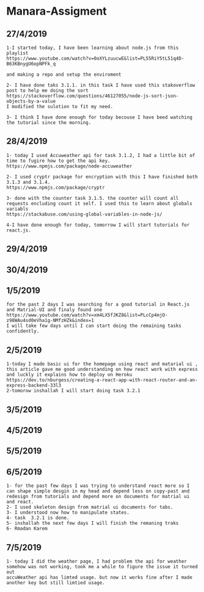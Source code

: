 # Manara-Assigment

## 27/4/2019
	
	1-I started today, I have been learning about node.js from this playlist 
	https://www.youtube.com/watch?v=0oXYLzuucwE&list=PL55RiY5tL51q4D-B63KBnygU6opNPFk_q

	and making a repo and setup the enviroment

	2- I have done taks 3.1.1. in this task I have used this stakoverflow post to help me doing the sort 
	https://stackoverflow.com/questions/46127055/node-js-sort-json-objects-by-a-value
	I modified the sulotion to fit my need.

	3- I think I have done enough for today becouse I have beed watching the tutorial since the morning.

## 28/4/2019
	1- today I used Accuweather api for task 3.1.2, I had a little bit of time to fugire how to get the api key.
	https://www.npmjs.com/package/node-accuweather

	2- I used cryptr package for encryption with this I have finished both 3.1.3 and 3.1.4.
	https://www.npmjs.com/package/cryptr

	3- done with the counter task 3.1.5. the counter will count all requests encluding count it self. I used this to learn about globals variabls 
	https://stackabuse.com/using-global-variables-in-node-js/

	4-I have done enough for today, tomorrow I will start tutorials for react.js.

## 29/4/2019
## 30/4/2019
## 1/5/2019 
	for the past 2 days I was searching for a good tutorial in React.js and Matrial-UI and finaly found one 
	https://www.youtube.com/watch?v=xm4LX5fJKZ8&list=PLcCp4mjO-z98WAu4sd0eVha1g-NMfzHZk&index=1
	I will take few days until I can start doing the remaining tasks confidently.
## 2/5/2019 
	1-today I made basic ui for the homepage using react and matarial ui , this article gave me good understanding on how react work with express
	and luckly it explains how to deploy on Heroku  https://dev.to/nburgess/creating-a-react-app-with-react-router-and-an-express-backend-33l3
	2-tomorow inshallah I will start doing task 3.2.1
## 3/5/2019
## 4/5/2019
## 5/5/2019
## 6/5/2019
	1- for the past few days I was trying to understand react more so I can shape simple desgin in my head and depend less on copy-past and redesign from tutorials and depend more on documents for matrial ui and react.
	2- I used skeleton design from matrial ui documents for tabs.
	3- I understood now how to manipulate states.
	4- task  3.2.1 is done.
	5- inshallah the next few days I will finish the remaning traks
	6- Rmadan Karem 
## 7/5/2019 
	1- today I did the weather page, I had problem the api for weather somehow was not working, took me a while to figure the issue it turned out 
	accuWeather api has limted usage. but now it works fine after I made another key but still limtied usage. 